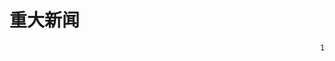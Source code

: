 # 重大新闻

<marquee direction="left" scrollamount="18">`111`</marquee>

<!-- # 今日作业 -->



<!-- [作业](/HomeWorkList/hmwk241009.jpg) -->
